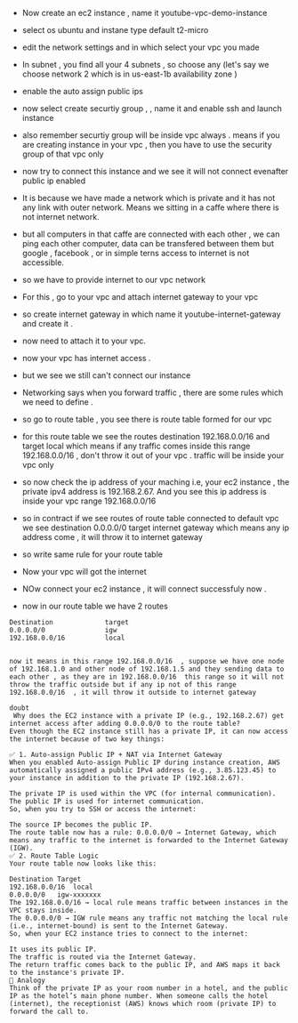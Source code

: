 - Now create an ec2 instance , name it youtube-vpc-demo-instance 
- select os ubuntu and instane type default t2-micro
- edit the network settings and in which select your vpc you made 
- In subnet , you find all your 4 subnets , so choose any (let's say we choose network 2 which is in us-east-1b availability zone  )

- enable the auto assign public ips 

- now  select create securtiy group , , name it and enable ssh and launch instance 

- also remember securtiy group will be inside vpc always . means if you are creating instance in your vpc , then you have to use the security group of that vpc only 

- now try to connect this instance and we see it will not connect evenafter public ip enabled
- It is because we have made a network which is private and it has not any link with outer network. Means we sitting in a caffe where there is not internet network.
- but all computers in that caffe are connected with each other , we can ping each other computer, data can be transfered between them but google , facebook , or in simple terns access to internet is not accessible.


- so we have to provide internet to our vpc network 

- For this , go to your vpc and attach internet gateway to your vpc 

- so create internet gateway in which name it youtube-internet-gateway and create it . 

- now need to attach it to your vpc. 

- now your vpc has internet access . 
- but we see we still can't connect our instance 

- Networking says when you forward traffic , there are some rules which we need to define . 

- so go to route table , you see there is route table formed for our vpc 
- for this route table we see the routes destination 192.168.0.0/16  and target local which means if any traffic comes inside this range 192.168.0.0/16 , don't throw it out of your vpc . traffic will be inside your vpc only 

- so now check the ip address of your maching i.e, your ec2 instance , the private ipv4 address is 192.168.2.67. And you see this ip address is inside your vpc range 192.168.0.0/16 

- so in contract if we see routes of route table connected to default vpc we see destination 0.0.0.0/0 target internet gateway which means any ip address come , it will throw it to internet gateway 

- so write same rule for your route table 
- Now your vpc will got the internet 
- NOw connect your ec2 instance , it will connect successfuly now . 

- now in our route table we have 2 routes
```
Destination             target
0.0.0.0/0               igw
192.168.0.0/16          local 


now it means in this range 192.168.0.0/16  , suppose we have one node of 192.168.1.0 and other node of 192.168.1.5 and they sending data to each other , as they are in 192.168.0.0/16  this range so it will not throw the traffic outside but if any ip not of this range 192.168.0.0/16  , it will throw it outside to internet gateway  
```


```
doubt
 Why does the EC2 instance with a private IP (e.g., 192.168.2.67) get internet access after adding 0.0.0.0/0 to the route table?
Even though the EC2 instance still has a private IP, it can now access the internet because of two key things:

✅ 1. Auto-assign Public IP + NAT via Internet Gateway
When you enabled Auto-assign Public IP during instance creation, AWS automatically assigned a public IPv4 address (e.g., 3.85.123.45) to your instance in addition to the private IP (192.168.2.67).

The private IP is used within the VPC (for internal communication).
The public IP is used for internet communication.
So, when you try to SSH or access the internet:

The source IP becomes the public IP.
The route table now has a rule: 0.0.0.0/0 → Internet Gateway, which means any traffic to the internet is forwarded to the Internet Gateway (IGW).
✅ 2. Route Table Logic
Your route table now looks like this:

Destination	Target
192.168.0.0/16	local
0.0.0.0/0	igw-xxxxxxx
The 192.168.0.0/16 → local rule means traffic between instances in the VPC stays inside.
The 0.0.0.0/0 → IGW rule means any traffic not matching the local rule (i.e., internet-bound) is sent to the Internet Gateway.
So, when your EC2 instance tries to connect to the internet:

It uses its public IP.
The traffic is routed via the Internet Gateway.
The return traffic comes back to the public IP, and AWS maps it back to the instance's private IP.
🧠 Analogy
Think of the private IP as your room number in a hotel, and the public IP as the hotel’s main phone number. When someone calls the hotel (internet), the receptionist (AWS) knows which room (private IP) to forward the call to.
```